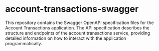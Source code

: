 # account-transactions-swagger
This repository contains the Swagger OpenAPI specification files for the Account Transactions application. The API specification describes the structure and endpoints of the account transactions service, providing detailed information on how to interact with the application programmatically.
